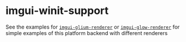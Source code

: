 # imgui-winit-support

See the examples for [`imgui-glium-renderer`][glium] or [`imgui-glow-renderer`][glow]
for simple examples of this platform backend with different renderers

[glium]: ../../imgui-glium-renderer/examples
[glow]: ../../imgui-glow-renderer/examples

